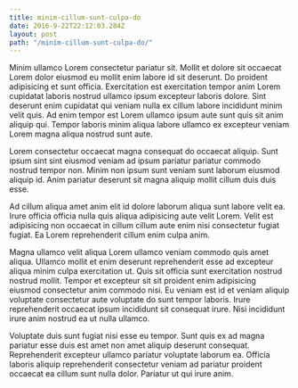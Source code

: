 ```yaml
---
title: minim-cillum-sunt-culpa-do
date: 2016-9-22T22:12:03.284Z
layout: post
path: "/minim-cillum-sunt-culpa-do/"
---
```


Minim ullamco Lorem consectetur pariatur sit. Mollit et dolore sit occaecat Lorem dolor eiusmod eu mollit enim labore id sit deserunt. Do proident adipisicing et sunt officia. Exercitation est exercitation tempor anim Lorem cupidatat laboris nostrud ullamco ipsum excepteur laboris dolore. Sint deserunt enim cupidatat qui veniam nulla ex cillum labore incididunt minim velit quis. Ad enim tempor est Lorem ullamco ipsum aute sunt quis sit anim aliquip qui. Tempor laboris minim aliqua labore ullamco ex excepteur veniam Lorem magna aliqua nostrud sunt aute.

Lorem consectetur occaecat magna consequat do occaecat aliquip. Sunt ipsum sint sint eiusmod veniam ad ipsum pariatur pariatur commodo nostrud tempor non. Minim non ipsum sunt veniam sunt laborum eiusmod aliquip id. Anim pariatur deserunt sit magna aliquip mollit cillum duis duis esse.

Ad cillum aliqua amet anim elit id dolore laborum aliqua sunt labore velit ea. Irure officia officia nulla quis aliqua adipisicing aute velit Lorem. Velit est adipisicing non occaecat in cillum cillum aute enim nisi consectetur fugiat fugiat. Ea Lorem reprehenderit cillum enim culpa anim.

Magna ullamco velit aliqua Lorem ullamco veniam commodo quis amet aliqua. Ullamco mollit et enim deserunt reprehenderit esse ad excepteur aliqua minim culpa exercitation ut. Quis sit officia sunt exercitation nostrud nostrud mollit. Tempor et excepteur sit sit proident enim adipisicing eiusmod consectetur anim commodo nisi. Eu veniam est id et veniam aliquip voluptate consectetur aute voluptate do sunt tempor laboris. Irure reprehenderit occaecat ipsum incididunt sit consequat irure. Nisi incididunt irure anim nostrud ea ut nulla ullamco.

Voluptate duis sunt fugiat nisi esse eu tempor. Sunt quis ex ad magna pariatur esse duis est amet non amet aliquip deserunt consequat. Reprehenderit excepteur ullamco pariatur voluptate laborum ea. Officia laboris aliquip reprehenderit consectetur veniam ad pariatur proident occaecat ea cillum sunt nulla dolor. Pariatur ut qui irure anim.